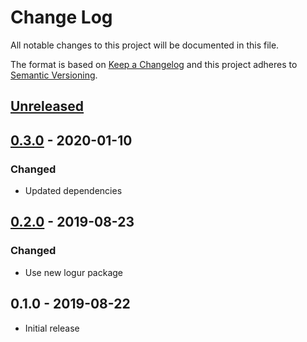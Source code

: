 # Change Log


All notable changes to this project will be documented in this file.

The format is based on [Keep a Changelog](http://keepachangelog.com/en/1.0.0/)
and this project adheres to [Semantic Versioning](http://semver.org/spec/v2.0.0.html).


## [Unreleased]


## [0.3.0] - 2020-01-10

### Changed

- Updated dependencies


## [0.2.0] - 2019-08-23

### Changed

- Use new logur package


## 0.1.0 - 2019-08-22

- Initial release


[Unreleased]: https://github.com/logur/integration-invision/compare/v0.3.0...HEAD
[0.3.0]: https://github.com/logur/integration-invision/compare/v0.2.0...v0.3.0
[0.2.0]: https://github.com/logur/integration-invision/compare/v0.1.0...v0.2.0
